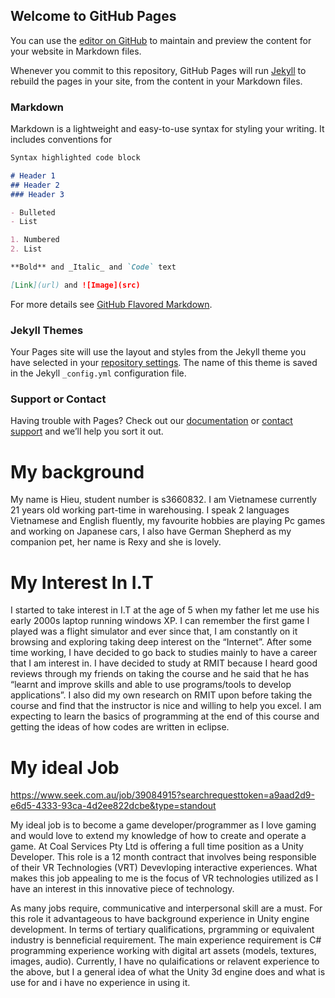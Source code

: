 ## Welcome to GitHub Pages

You can use the [editor on GitHub](https://github.com/hieule123/My-profile-/edit/master/README.md) to maintain and preview the content for your website in Markdown files.

Whenever you commit to this repository, GitHub Pages will run [Jekyll](https://jekyllrb.com/) to rebuild the pages in your site, from the content in your Markdown files.

### Markdown

Markdown is a lightweight and easy-to-use syntax for styling your writing. It includes conventions for

```markdown
Syntax highlighted code block

# Header 1
## Header 2
### Header 3

- Bulleted
- List

1. Numbered
2. List

**Bold** and _Italic_ and `Code` text

[Link](url) and ![Image](src)
```

For more details see [GitHub Flavored Markdown](https://guides.github.com/features/mastering-markdown/).

### Jekyll Themes

Your Pages site will use the layout and styles from the Jekyll theme you have selected in your [repository settings](https://github.com/hieule123/My-profile-/settings). The name of this theme is saved in the Jekyll `_config.yml` configuration file.

### Support or Contact

Having trouble with Pages? Check out our [documentation](https://help.github.com/categories/github-pages-basics/) or [contact support](https://github.com/contact) and we’ll help you sort it out.



# My background  
My name is Hieu, student number is s3660832. I am Vietnamese currently 21 years old working part-time in warehousing. I speak 2 languages Vietnamese and English fluently, my favourite hobbies are playing Pc games and working on Japanese cars, I also have German Shepherd as my companion pet, her name is Rexy and she is lovely. 

# My Interest In I.T 
I started to take interest in I.T at the age of 5 when my father let me use his early 2000s laptop running windows XP. I can remember the first game I played was a flight simulator and ever since that, I am constantly on it browsing and exploring taking deep interest on the “Internet”. After some time working, I have decided to go back to studies mainly to have a career that I am interest in. I have decided to study at RMIT because I heard good reviews through my friends on taking the course and he said that he has “learnt and improve skills and able to use programs/tools to develop applications”. I also did my own research on RMIT upon before taking the course and find that the instructor is nice and willing to help you excel. I am expecting to learn the basics of programming at the end of this course and getting the ideas of how codes are written in eclipse.


# My ideal Job 
https://www.seek.com.au/job/39084915?searchrequesttoken=a9aad2d9-e6d5-4333-93ca-4d2ee822dcbe&type=standout


My ideal job is to become a game developer/programmer as I love gaming and would love to extend my knowledge of how to create and operate a game. At Coal Services Pty Ltd is offering a full time position as a Unity Developer. This role is a 12 month contract that involves being responsible of their VR Technologies (VRT) Devevloping interactive experiences. What makes this job appealing to me is the focus of VR technologies utilized as I have an interest in this innovative piece of technology.

As many jobs require, communicative and interpersonal skill are a must. For this role it advantageous to have background  experience in Unity engine development. In terms of tertiary qualifications, prgramming or equivalent industry is benneficial requirement. The main experience requirement is C# programming experience working with digital art assets (models, textures, images, audio).
Currently, I have no qulaifications or relavent experience to the above, but I a general idea of what the Unity 3d engine does and what is use for and i have no experience in using it. 



